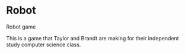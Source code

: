 # Robot
Robot game

This is a game that Taylor and Brandt are making for their independent study computer science class.
